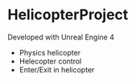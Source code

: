 # HelicopterProject

Developed with Unreal Engine 4
* Physics helicopter
* Helecopter control
* Enter/Exit in helicopter
